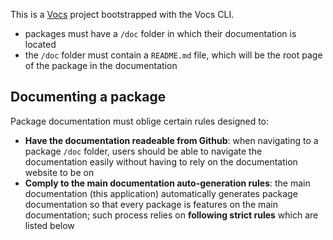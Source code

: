 This is a [Vocs](https://vocs.dev) project bootstrapped with the Vocs CLI.

- packages must have a `/doc` folder in which their documentation is located
- the `/doc` folder must contain a `README.md` file, which will be the root page of the package in the documentation

## Documenting a package

Package documentation must oblige certain rules designed to:

- **Have the documentation readeable from Github**: when navigating to a package `/doc` folder, users should be able to navigate the documentation easily without having to rely on the documentation website to be on
- **Comply to the main documentation auto-generation rules**: the main documentation (this application) automatically generates package documentation so that every package is features on the main documentation; such process relies on **following strict rules** which are listed below

